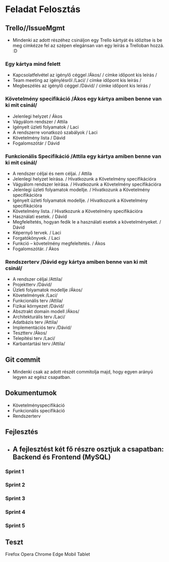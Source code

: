 # Feladat Felosztás

## Trello//IssueMgmt

- Mindenki az adott részéhez csináljon egy Trello kártyát és időzítse is be meg címkézze fel az szépen elegánsan van
egy leírás a Trelloban hozzá. :D 

### Egy kártya mind felett
- Kapcsolatfelvétel az igénylő céggel /Ákos/ / címke időpont kis leírás /
- Team meeting az igénylésről /Laci/ / címke időpont kis leírás /
- Megbeszélés az igénylő céggel /Dávid/ / címke időpont kis leírás /

### Követelmény specifikáció /Ákos egy kártya amiben benne van ki mit csinál/
- Jelenlegi helyzet / Ákos
- Vágyálom rendszer / Attila
- Igényelt üzleti folyamatok / Laci
- A rendszerre vonatkozó szabályok / Laci
- Követelmény lista / Dávid
- Fogalomszótár / Dávid

### Funkcionális Specifikáció /Attila egy kártya amiben benne van ki mit csinál/
- A rendszer céljai és nem céljai. / Attila 
- Jelenlegi helyzet leírása. / Hivatkozunk a Követelmény specifikációra
- Vágyálom rendszer leírása. / Hivatkozunk a Követelmény specifikációra
- Jelenlegi üzleti folyamatok modellje. / Hivatkozunk a Követelmény specifikációra
- Igényelt üzleti folyamatok modellje. / Hivatkozunk a Követelmény specifikációra
- Követelmény lista. / Hivatkozunk a Követelmény specifikációra
- Használati esetek. / Dávid
- Megfeleltetés, hogyan fedik le a használati esetek a követelményeket. / Dávid
- Képernyő tervek. / Laci
- Forgatókönyvek. / Laci
- Funkció – követelmény megfeleltetés. / Ákos
- Fogalomszótár. / Ákos

### Rendszerterv /Dávid egy kártya amiben benne van ki mit csinál/
- A rendszer céljai /Attila/
- Projektterv /Dávid/
- Üzleti folyamatok modellje /Ákos/
- Követelmények /Laci/
- Funkcionális terv /Attila/
- Fizikai környezet /Dávid/
- Absztrakt domain modell /Ákos/
- Architekturális terv /Laci/
- Adatbázis terv /Attila/
- Implementációs terv /Dávid/
- Tesztterv /Ákos/
- Telepítési terv /Laci/
- Karbantartási terv /Attila/

## Git commit

- Mindenki csak az adott részét commitolja majd, hogy egyen arányú legyen az egész csapatban.

## Dokumentumok

- Követelményspecifikáció
- Funkcionális specifikáció
- Rendszerterv 

## Fejlesztés

- A fejlesztést két fő részre osztjuk a csapatban: Backend és Frontend (MySQL)
	- 

### Sprint 1

### Sprint 2

### Sprint 3 

### Sprint 4 

### Sprint 5

## Teszt

Firefox
Opera
Chrome
Edge
Mobil
Tablet